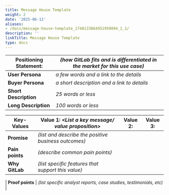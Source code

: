 ```yaml
---
title: Message House Template
weight: 2
date: '2025-06-12'
aliases:
- /docs/message-house-template_1748133864951959894_1_1/
description: ''
linkTitle: Message House Template
type: docs
---
```


| Positioning Statement: | *(how GitLab fits and is differentiated in the market for this use case)* |
|------------------------|-------------------------------------------------------------------------|
| **User Persona**  | *a few words and a link to the details* |
| **Buyer Persona** | *a short description and a link to details* |
| **Short Description** | *25 words or less* |
| **Long Description** | *100 words or less* |

| **Key-Values** | Value 1: *<List a key message/ value proposition>* | Value 2: | Value 3: |
|--------------|------------------------------------------------------------------|----------|----------|
| **Promise** | *(list and describe the positive business outcomes)* |  |  |
| **Pain points** | *(describe common pain points)* |  |  |
| **Why GitLab** | *(list specific features that support this value)* |  |  |

| **Proof points** | *(list specific analyst reports, case studies, testimonials, etc)*  |
